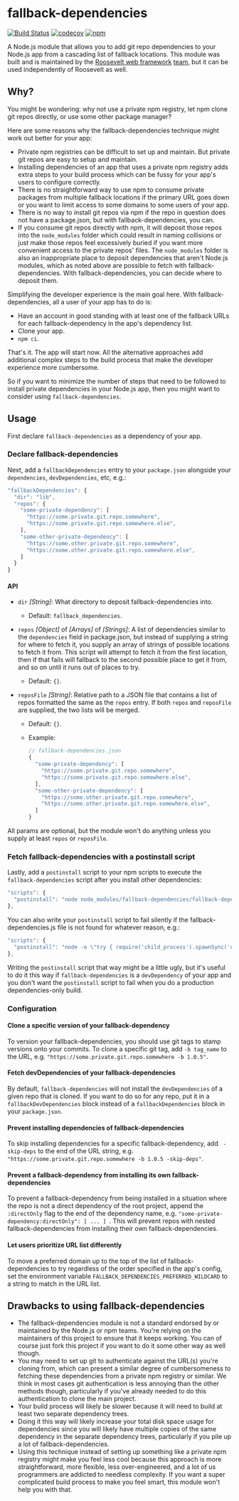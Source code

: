 # fallback-dependencies

[![Build Status](https://github.com/rooseveltframework/fallback-dependencies/workflows/CI/badge.svg
)](https://github.com/rooseveltframework/fallback-dependencies/actions?query=workflow%3ACI) [![codecov](https://codecov.io/gh/rooseveltframework/fallback-dependencies/branch/master/graph/badge.svg)](https://codecov.io/gh/rooseveltframework/fallback-dependencies) [![npm](https://img.shields.io/npm/v/fallback-dependencies.svg)](https://www.npmjs.com/package/fallback-dependencies)

A Node.js module that allows you to add git repo dependencies to your Node.js app from a cascading list of fallback locations. This module was built and is maintained by the [Roosevelt web framework](https://github.com/rooseveltframework/roosevelt) [team](https://github.com/orgs/rooseveltframework/people), but it can be used independently of Roosevelt as well.

## Why?

You might be wondering: why not use a private npm registry, let npm clone git repos directly, or use some other package manager?

Here are some reasons why the fallback-dependencies technique might work out better for your app:

- Private npm registries can be difficult to set up and maintain. But private git repos are easy to setup and maintain.
- Installing dependencies of an app that uses a private npm registry adds extra steps to your build process which can be fussy for your app's users to configure correctly.
- There is no straightforward way to use npm to consume private packages from multiple fallback locations if the primary URL goes down or you want to limit access to some domains to some users of your app.
- There is no way to install git repos via npm if the repo in question does not have a package.json, but with fallback-dependencies, you can.
- If you consume git repos directly with npm, it will deposit those repos into the `node_modules` folder which could result in naming collisions or just make those repos feel excessively buried if you want more convenient access to the private repos' files. The `node_modules` folder is also an inappropriate place to deposit dependencies that aren't Node.js modules, which as noted above are possible to fetch with fallback-dependencies. With fallback-dependencies, you can decide where to deposit them.

Simplifying the developer experience is the main goal here. With fallback-dependencies, all a user of your app has to do is:

- Have an account in good standing with at least one of the fallback URLs for each fallback-dependency in the app's dependency list.
- Clone your app.
- `npm ci`.

That's it. The app will start now. All the alternative approaches add additional complex steps to the build process that make the developer experience more cumbersome.

So if you want to minimize the number of steps that need to be followed to install private dependencies in your Node.js app, then you might want to consider using `fallback-dependencies`.

## Usage

First declare `fallback-dependencies` as a dependency of your app.

### Declare fallback-dependencies

Next, add a `fallbackDependencies` entry to your `package.json` alongside your `dependencies`, `devDependencies`, etc, e.g.:

```js
"fallbackDependencies": {
  "dir": "lib",
  "repos": {
    "some-private-dependency": [
      "https://some.private.git.repo.somewhere",
      "https://some.private.git.repo.somewhere.else",
    ],
    "some-other-private-dependency": [
      "https://some.other.private.git.repo.somewhere",
      "https://some.other.private.git.repo.somewhere.else",
    ]
  }
}
```

#### API

- `dir` *[String]*: What directory to deposit fallback-dependencies into.

  - Default: `fallback_dependencies`.

- `repos` *[Object]* of *[Arrays]* of *[Strings]*: A list of dependencies similar to the `dependencies` field in package.json, but instead of supplying a string for where to fetch it, you supply an array of strings of possible locations to fetch it from. This script will attempt to fetch it from the first location, then if that fails will fallback to the second possible place to get it from, and so on until it runs out of places to try.

  - Default: `{}`.

- `reposFile` *[String]*: Relative path to a JSON file that contains a list of repos formatted the same as the `repos` entry. If both `repos` and `reposFile` are supplied, the two lists will be merged.

  - Default: `{}`.

  - Example:

    ```js
    // fallback-dependencies.json
    {
      "some-private-dependency": [
        "https://some.private.git.repo.somewhere",
        "https://some.private.git.repo.somewhere.else",
      ],
      "some-other-private-dependency": [
        "https://some.other.private.git.repo.somewhere",
        "https://some.other.private.git.repo.somewhere.else",
      ]
    }
    ```

All params are optional, but the module won't do anything unless you supply at least `repos` or `reposFile`.

### Fetch fallback-dependencies with a postinstall script

Lastly, add a `postinstall` script to your npm scripts to execute the `fallback-dependencies` script after you install other dependencies:

```js
"scripts": {
  "postinstall": "node node_modules/fallback-dependencies/fallback-dependencies.js"
},
```

You can also write your `postinstall` script to fail silently if the fallback-dependencies.js file is not found for whatever reason, e.g.:

```js
"scripts": {
  "postinstall": "node -e \"try { require('child_process').spawnSync('node', ['node_modules/fallback-dependencies/fallback-dependencies.js'], { stdio: 'ignore' }) } catch (e) {}\""
},
```

Writing the `postinstall` script that way might be a little ugly, but it's useful to do it this way if `fallback-dependencies` is a `devDependency` of your app and you don't want the `postinstall` script to fail when you do a production dependencies-only build.

### Configuration

#### Clone a specific version of your fallback-dependency

To version your fallback-dependencies, you should use git tags to stamp versions onto your commits. To clone a specific git tag, add `-b tag_name` to the URL, e.g. `"https://some.private.git.repo.somewhere -b 1.0.5"`.

#### Fetch devDependencies of your fallback-dependencies

By default, `fallback-dependencies` will not install the `devDependencies` of a given repo that is cloned. If you want to do so for any repo, put it in a `fallbackDevDependencies` block instead of a `fallbackDependencies` block in your `package.json`.

#### Prevent installing dependencies of fallback-dependencies

To skip installing dependencies for a specific fallback-dependency, add ` -skip-deps` to the end of the URL string, e.g. `"https://some.private.git.repo.somewhere -b 1.0.5 -skip-deps"`.

#### Prevent a fallback-dependency from installing its own fallback-dependencies

To prevent a fallback-dependency from being installed in a situation where the repo is not a direct dependency of the root project, append the `:directOnly` flag to the end of the dependency name, e.g. `"some-private-dependency:directOnly": [ ... ] `. This will prevent repos with nested fallback-dependencies from installing their own fallback-dependencies.

#### Let users prioritize URL list differently

To move a preferred domain up to the top of the list of fallback-dependencies to try regardless of the order specified in the app's config, set the environment variable `FALLBACK_DEPENDENCIES_PREFERRED_WILDCARD` to a string to match in the URL list.

## Drawbacks to using fallback-dependencies

- The fallback-dependencies module is not a standard endorsed by or maintained by the Node.js or npm teams. You're relying on the maintainers of this project to ensure that it keeps working. You can of course just fork this project if you want to do it some other way as well though.
- You may need to set up git to authenticate against the URL(s) you're cloning from, which can present a similar degree of cumbersomeness to fetching these dependencies from a private npm registry or similar. We think in most cases git authentication is less annoying than the other methods though, particularly if you've already needed to do this authentication to clone the main project.
- Your build process will likely be slower because it will need to build at least two separate dependency trees.
- Doing it this way will likely increase your total disk space usage for dependencies since you will likely have multiple copies of the same dependency in the separate dependency trees, particularly if you pile up a lot of fallback-dependencies.
- Using this technique instead of setting up something like a private npm registry might make you feel less cool because this approach is more straightforward, more flexible, less over-engineered, and a lot of us programmers are addicted to needless complexity. If you want a super complicated build process to make you feel smart, this module won't help you with that.
